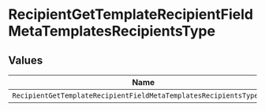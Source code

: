 # RecipientGetTemplateRecipientFieldMetaTemplatesRecipientsType


## Values

| Name                                                                | Value                                                               |
| ------------------------------------------------------------------- | ------------------------------------------------------------------- |
| `RecipientGetTemplateRecipientFieldMetaTemplatesRecipientsTypeName` | name                                                                |